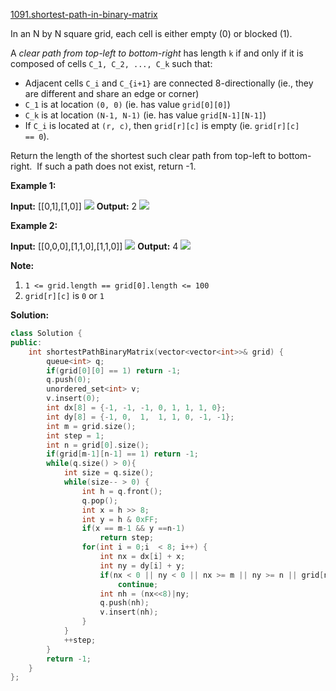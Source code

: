 [1091.shortest-path-in-binary-matrix](https://leetcode.com/problems/shortest-path-in-binary-matrix/)  

In an N by N square grid, each cell is either empty (0) or blocked (1).

A _clear path from top-left to bottom-right_ has length `k` if and only if it is composed of cells `C_1, C_2, ..., C_k` such that:

*   Adjacent cells `C_i` and `C_{i+1}` are connected 8-directionally (ie., they are different and share an edge or corner)
*   `C_1` is at location `(0, 0)` (ie. has value `grid[0][0]`)
*   `C_k` is at location `(N-1, N-1)` (ie. has value `grid[N-1][N-1]`)
*   If `C_i` is located at `(r, c)`, then `grid[r][c]` is empty (ie. `grid[r][c] == 0`).

Return the length of the shortest such clear path from top-left to bottom-right.  If such a path does not exist, return -1.

**Example 1:**

**Input:** \[\[0,1\],\[1,0\]\]
![](https://assets.leetcode.com/uploads/2019/08/04/example1_1.png) 
**Output:** 2
![](https://assets.leetcode.com/uploads/2019/08/04/example1_2.png)

**Example 2:**

**Input:** \[\[0,0,0\],\[1,1,0\],\[1,1,0\]\]
![](https://assets.leetcode.com/uploads/2019/08/04/example2_1.png) 
**Output:** 4
![](https://assets.leetcode.com/uploads/2019/08/04/example2_2.png)

**Note:**

1.  `1 <= grid.length == grid[0].length <= 100`
2.  `grid[r][c]` is `0` or `1`  



**Solution:**  

```cpp
class Solution {
public:
    int shortestPathBinaryMatrix(vector<vector<int>>& grid) {
        queue<int> q;
        if(grid[0][0] == 1) return -1;
        q.push(0);
        unordered_set<int> v;
        v.insert(0);
        int dx[8] = {-1, -1, -1, 0, 1, 1, 1, 0};
        int dy[8] = {-1, 0,  1,  1, 1, 0, -1, -1};
        int m = grid.size();
        int step = 1;
        int n = grid[0].size();
        if(grid[m-1][n-1] == 1) return -1;
        while(q.size() > 0){
            int size = q.size();
            while(size-- > 0) {
                int h = q.front();
                q.pop();
                int x = h >> 8;
                int y = h & 0xFF;
                if(x == m-1 && y ==n-1)
                    return step;
                for(int i = 0;i  < 8; i++) {
                    int nx = dx[i] + x;
                    int ny = dy[i] + y;
                    if(nx < 0 || ny < 0 || nx >= m || ny >= n || grid[nx][ny] == 1 || v.count((nx<<8) | ny))
                        continue;
                    int nh = (nx<<8)|ny;
                    q.push(nh);
                    v.insert(nh);
                }
            }
            ++step;
        }
        return -1;
    }
};
```
      